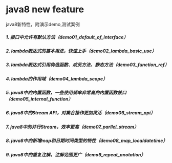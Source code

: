 # java8 new feature
java8新特性，附演示demo,测试案例

##### 1. 接口中允许有默认方法（demo01_default_of_interface）

##### 2. lambda表达式的基本用法，快速上手（demo02_lambda_basic_use）

##### 3. lambda表达式引用构造函数、成员方法、静态方法（demo03_function_ref）

##### 4. lambda的作用域（demo04_lambda_scope）

##### 5. java8中的内置函数，一些使用频率非常高的内置函数接口（demo05_internal_function）

##### 6. java8中的Stream API，对集合操作更加灵活（demo06_stream_api）

##### 7. java8中的并行Stream，效率更高（demo07_parllel_stream）

##### 8. java8中的新增map和日期时间类型的特性（demo08_map_localdatetime）

##### 9. java8中的重复注解，注解范围更广（demo9_repeat_anotation）